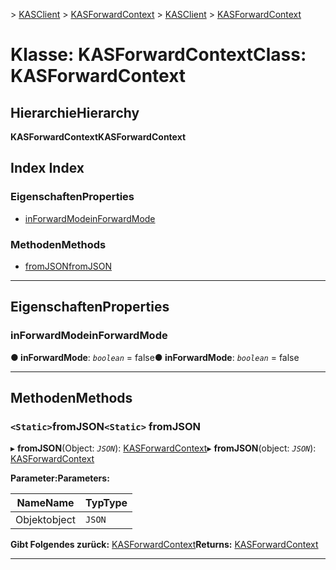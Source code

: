 <span data-ttu-id="7b1dc-101">[](../README.md) > [KASClient](../modules/kasclient.md) > [KASForwardContext](../classes/kasclient.kasforwardcontext.md)</span><span class="sxs-lookup"><span data-stu-id="7b1dc-101">[](../README.md) > [KASClient](../modules/kasclient.md) > [KASForwardContext](../classes/kasclient.kasforwardcontext.md)</span></span>

# <a name="class-kasforwardcontext"></a><span data-ttu-id="7b1dc-102">Klasse: KASForwardContext</span><span class="sxs-lookup"><span data-stu-id="7b1dc-102">Class: KASForwardContext</span></span>

## <a name="hierarchy"></a><span data-ttu-id="7b1dc-103">Hierarchie</span><span class="sxs-lookup"><span data-stu-id="7b1dc-103">Hierarchy</span></span>

<span data-ttu-id="7b1dc-104">**KASForwardContext**</span><span class="sxs-lookup"><span data-stu-id="7b1dc-104">**KASForwardContext**</span></span>

## <a name="index"></a><span data-ttu-id="7b1dc-105">Index </span><span class="sxs-lookup"><span data-stu-id="7b1dc-105">Index</span></span>

### <a name="properties"></a><span data-ttu-id="7b1dc-106">Eigenschaften</span><span class="sxs-lookup"><span data-stu-id="7b1dc-106">Properties</span></span>

* [<span data-ttu-id="7b1dc-107">inForwardMode</span><span class="sxs-lookup"><span data-stu-id="7b1dc-107">inForwardMode</span></span>](kasclient.kasforwardcontext.md#inforwardmode)
### <a name="methods"></a><span data-ttu-id="7b1dc-108">Methoden</span><span class="sxs-lookup"><span data-stu-id="7b1dc-108">Methods</span></span>

* [<span data-ttu-id="7b1dc-109">fromJSON</span><span class="sxs-lookup"><span data-stu-id="7b1dc-109">fromJSON</span></span>](kasclient.kasforwardcontext.md#fromjson)

---

## <a name="properties"></a><span data-ttu-id="7b1dc-110">Eigenschaften</span><span class="sxs-lookup"><span data-stu-id="7b1dc-110">Properties</span></span>

<a id="inforwardmode"></a>

###  <a name="inforwardmode"></a><span data-ttu-id="7b1dc-111">inForwardMode</span><span class="sxs-lookup"><span data-stu-id="7b1dc-111">inForwardMode</span></span>

<span data-ttu-id="7b1dc-112">**● inForwardMode**: *`boolean`* = false</span><span class="sxs-lookup"><span data-stu-id="7b1dc-112">**● inForwardMode**: *`boolean`* = false</span></span>

___

## <a name="methods"></a><span data-ttu-id="7b1dc-113">Methoden</span><span class="sxs-lookup"><span data-stu-id="7b1dc-113">Methods</span></span>

<a id="fromjson"></a>

### <a name="static-fromjson"></a><span data-ttu-id="7b1dc-114">`<Static>`fromJSON</span><span class="sxs-lookup"><span data-stu-id="7b1dc-114">`<Static>` fromJSON</span></span>

<span data-ttu-id="7b1dc-115">▸ **fromJSON**(Object: *`JSON`*): [KASForwardContext](kasclient.kasforwardcontext.md)</span><span class="sxs-lookup"><span data-stu-id="7b1dc-115">▸ **fromJSON**(object: *`JSON`*): [KASForwardContext](kasclient.kasforwardcontext.md)</span></span>

<span data-ttu-id="7b1dc-116">**Parameter:**</span><span class="sxs-lookup"><span data-stu-id="7b1dc-116">**Parameters:**</span></span>

| <span data-ttu-id="7b1dc-117">Name</span><span class="sxs-lookup"><span data-stu-id="7b1dc-117">Name</span></span> | <span data-ttu-id="7b1dc-118">Typ</span><span class="sxs-lookup"><span data-stu-id="7b1dc-118">Type</span></span> |
| ------ | ------ |
| <span data-ttu-id="7b1dc-119">Objekt</span><span class="sxs-lookup"><span data-stu-id="7b1dc-119">object</span></span> | `JSON` |

<span data-ttu-id="7b1dc-120">**Gibt Folgendes zurück:** [KASForwardContext](kasclient.kasforwardcontext.md)</span><span class="sxs-lookup"><span data-stu-id="7b1dc-120">**Returns:** [KASForwardContext](kasclient.kasforwardcontext.md)</span></span>

___

